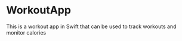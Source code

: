 # WorkoutApp
This is a workout app in Swift that can be used to track workouts and monitor calories
